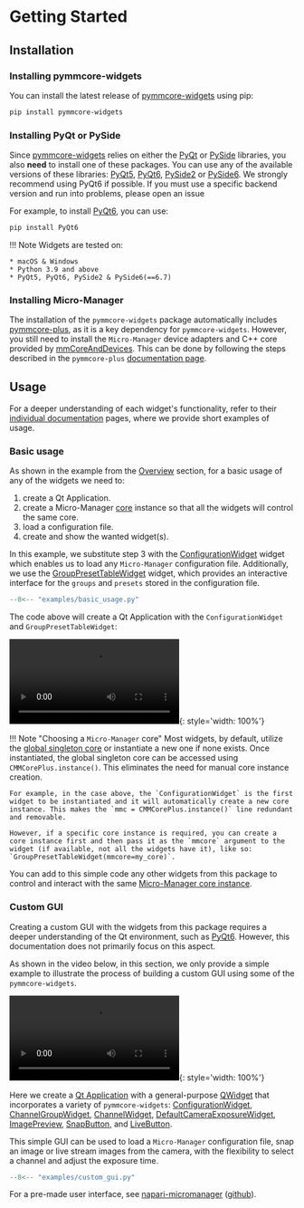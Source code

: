 # Getting Started

## Installation

### Installing pymmcore-widgets

You can install the latest release of [pymmcore-widgets](https://pypi.org/project/pymmcore-widgets/) using pip:

```sh
pip install pymmcore-widgets
```

### Installing PyQt or PySide

Since [pymmcore-widgets](./index.md) relies on either the
[PyQt](https://riverbankcomputing.com/software/pyqt/) or
[PySide](https://www.qt.io/qt-for-python) libraries, you also **need** to
install one of these packages. You can use any of the available versions of
these libraries: [PyQt5](https://pypi.org/project/PyQt5/),
[PyQt6](https://pypi.org/project/PyQt6/),
[PySide2](https://pypi.org/project/PySide2/) or
[PySide6](https://pypi.org/project/PySide6/).  We strongly recommend using PyQt6
if possible.  If you must use a specific backend version and run into problems,
please open an issue

For example, to install [PyQt6](https://riverbankcomputing.com/software/pyqt/download), you can use:

```sh
pip install PyQt6
```

!!! Note
    Widgets are tested on:

    * macOS & Windows
    * Python 3.9 and above
    * PyQt5, PyQt6, PySide2 & PySide6(==6.7)

### Installing Micro-Manager

The installation of the `pymmcore-widgets` package automatically includes [pymmcore-plus](https://pymmcore-plus.github.io/pymmcore-plus), as it is a key dependency for `pymmcore-widgets`. However, you still need to install the `Micro-Manager` device adapters and C++ core provided by [mmCoreAndDevices](https://github.com/micro-manager/mmCoreAndDevices#mmcoreanddevices). This can be done by following the steps described in the `pymmcore-plus` [documentation page](https://pymmcore-plus.github.io/pymmcore-plus/install/#installing-micro-manager-device-adapters).

## Usage

For a deeper understanding of each widget's functionality, refer to their [individual documentation](./widgets/CameraRoiWidget.md/) pages, where we provide short examples of usage.

### Basic usage

As shown in the example from the [Overview](./index.md#usage) section, for a basic usage of any of the widgets we need to:

1. create a Qt Application.
2. create a Micro-Manager [core](https://pymmcore-plus.github.io/pymmcore-plus/api/cmmcoreplus/#pymmcore_plus.core._mmcore_plus.CMMCorePlus.instance) instance so that all the widgets will control the same core.
3. load a configuration file.
4. create and show the wanted widget(s).

In this example, we substitute step 3 with the [ConfigurationWidget](widgets/ConfigurationWidget.md) widget which enables us to load any `Micro-Manager` configuration file. Additionally, we use the [GroupPresetTableWidget](widgets/GroupPresetTableWidget.md) widget, which provides an interactive interface for the `groups` and `presets` stored in the configuration file.

```python title="basic_usage.py"
--8<-- "examples/basic_usage.py"
```

The code above will create a Qt Application with the `ConfigurationWidget` and `GroupPresetTableWidget`:

![type:video](./images/basic_usage.mp4){: style='width: 100%'}

!!! Note "Choosing a `Micro-Manager` core"
    Most widgets, by default, utilize the [global singleton core](https://pymmcore-plus.github.io/pymmcore-plus/api/cmmcoreplus/#pymmcore_plus.core._mmcore_plus.CMMCorePlus.instance) or instantiate a new one if none exists. Once instantiated, the global singleton core can be accessed using `CMMCorePlus.instance()`. This eliminates the need for manual core instance creation.

    For example, in the case above, the `ConfigurationWidget` is the first widget to be instantiated and it will automatically create a new core instance. This makes the `mmc = CMMCorePlus.instance()` line redundant and removable.
    
    However, if a specific core instance is required, you can create a core instance first and then pass it as the `mmcore` argument to the widget (if available, not all the widgets have it), like so: `GroupPresetTableWidget(mmcore=my_core)`.

You can add to this simple code any other widgets from this package to control and interact with the same [Micro-Manager core instance](https://pymmcore-plus.github.io/pymmcore-plus/api/cmmcoreplus/#pymmcore_plus.core._mmcore_plus.CMMCorePlus.instance).

### Custom GUI

Creating a custom GUI with the widgets from this package requires a deeper understanding of the Qt environment, such as [PyQt6](https://pypi.org/project/PyQt6/). However, this documentation does not primarily focus on this aspect.

As shown in the video below, in this section, we only provide a simple example to illustrate the process of building a custom GUI using some of the `pymmcore-widgets`.

![type:video](./images/my_widget.mp4){: style='width: 100%'}

Here we create a [Qt Application](https://doc.qt.io/qt-6/qapplication.html) with
a general-purpose [QWidget](https://doc.qt.io/qt-6/qwidget.html) that
incorporates a variety of `pymmcore-widgets`:
[ConfigurationWidget](widgets/ConfigurationWidget.md),
[ChannelGroupWidget](widgets/ChannelGroupWidget.md),
[ChannelWidget](widgets/ChannelWidget.md),
[DefaultCameraExposureWidget](widgets/DefaultCameraExposureWidget.md),
[ImagePreview](widgets/ImagePreview.md), [SnapButton](widgets/SnapButton.md),
and [LiveButton](widgets/LiveButton.md).

This simple GUI can be used to load a `Micro-Manager` configuration file, snap an image or live stream images from the camera, with the flexibility to select a channel and adjust the exposure time.

```python title="custom_gui.py"
--8<-- "examples/custom_gui.py"
```

For a pre-made user interface, see [napari-micromanager](https://pypi.org/project/napari-micromanager/) ([github](https://github.com/pymmcore-plus/napari-micromanager)).
